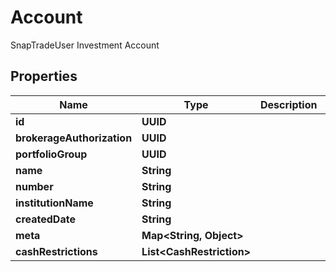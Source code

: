 

# Account

SnapTradeUser Investment Account

## Properties

| Name | Type | Description | Notes |
|------------ | ------------- | ------------- | -------------|
|**id** | **UUID** |  |  [optional] |
|**brokerageAuthorization** | **UUID** |  |  [optional] |
|**portfolioGroup** | **UUID** |  |  [optional] |
|**name** | **String** |  |  [optional] |
|**number** | **String** |  |  [optional] |
|**institutionName** | **String** |  |  [optional] |
|**createdDate** | **String** |  |  [optional] |
|**meta** | **Map&lt;String, Object&gt;** |  |  [optional] |
|**cashRestrictions** | **List&lt;CashRestriction&gt;** |  |  [optional] |



